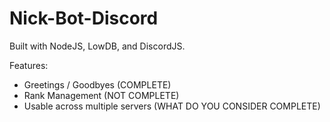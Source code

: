 # Nick-Bot-Discord

Built with NodeJS, LowDB, and DiscordJS.

Features:
- Greetings / Goodbyes (COMPLETE)
- Rank Management (NOT COMPLETE)
- Usable across multiple servers (WHAT DO YOU CONSIDER COMPLETE)
